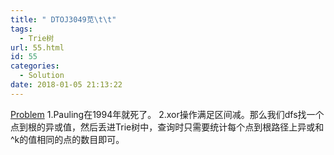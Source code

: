 ```yaml
---
title: " DTOJ3049苋\t\t"
tags:
  - Trie树
url: 55.html
id: 55
categories:
  - Solution
date: 2018-01-05 21:13:22
---
```


[Problem](http://59.61.75.5:8018/problem.php?id=3049) 1.Pauling在1994年就死了。 2.xor操作满足区间减。那么我们dfs找一个点到根的异或值，然后丢进Trie树中，查询时只需要统计每个点到根路径上异或和^k的值相同的点的数目即可。
